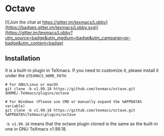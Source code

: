 # Octave
[![Join the chat at https://gitter.im/texmacs/Lobby](https://badges.gitter.im/texmacs/Lobby.svg)](https://gitter.im/texmacs/Lobby?utm_source=badge&utm_medium=badge&utm_campaign=pr-badge&utm_content=badge)

## Installation
It is a built-in plugin in TeXmacs. If you need to customize it, please install it
under the `$TEXMACS_HOME_PATH`:

```
# For GNU/Linux or macOS
git clone -b v1.99.18 https://github.com/texmacs/octave.git $HOME/.TeXmacs/plugins/octave

# For Windows (Please use CMD or manually expand the %APPDATA% variable)
git clone -b v1.99.18 https://github.com/texmacs/octave.git %APPDATA%\TeXmacs\plugins/octave
```

`-b v1.99.18` means that the octave plugin cloned is the same as the built-in one in GNU TeXmacs v1.99.18.

